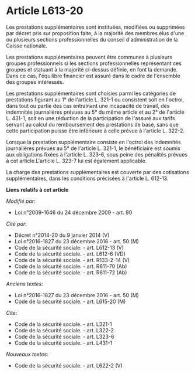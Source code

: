 # Article L613-20

Les prestations supplémentaires sont instituées, modifiées ou supprimées par décret pris sur proposition faite, à la majorité
des membres élus d'une ou plusieurs sections professionnelles du conseil d'administration de la Caisse nationale. 

Les prestations supplémentaires peuvent être communes à plusieurs groupes professionnels si les sections professionnelles
représentant ces groupes et statuant à la majorité ci-dessus définie, en font la demande. Dans ce cas, l'équilibre financier
est assuré dans le cadre de l'ensemble des groupes intéressés. 

Les prestations supplémentaires sont choisies parmi les catégories de prestations figurant au 1° de l'article L. 321-1 ou
consistent soit en l'octroi, dans tout ou partie des cas entraînant une incapacité de travail, des indemnités journalières
prévues au 5° du même article et au 2° de l'article L. 431-1, soit en une réduction de la participation de l'assuré aux
tarifs servant au calcul du remboursement des prestations de base, sans que cette participation puisse être inférieure à
celle prévue à l'article L. 322-2. 

Lorsque la prestation supplémentaire consiste en l'octroi des indemnités journalières prévues au 5° de l'article L. 321-1, le
bénéficiaire est soumis aux obligations fixées à l'article L. 323-6, sous peine des pénalités prévues à cet article.L'article
L. 323-7 lui est également applicable. 

La charge des prestations supplémentaires est couverte par des cotisations supplémentaires, dans les conditions précisées à
l'article L. 612-13.

**Liens relatifs à cet article**

_Modifié par_:

  - Loi n°2009-1646 du 24 décembre 2009 - art. 90

_Cité par_:

  - Décret n°2014-20 du 9 janvier 2014 (V)
  - Loi n°2016-1827 du 23 décembre 2016 - art. 50 (M)
  - Code de la sécurité sociale. - art. L612-13 (V)
  - Code de la sécurité sociale. - art. L612-6 (VD)
  - Code de la sécurité sociale. - art. R133-2-14 (V)
  - Code de la sécurité sociale. - art. R611-70 (Ab)
  - Code de la sécurité sociale. - art. R611-72 (Ab)

_Anciens textes_:

  - Loi n°2016-1827 du 23 décembre 2016 - art. 50 (M)
  - Code de la sécurité sociale. - art. L615-20 (M)

_Cite_:

  - Code de la sécurité sociale. - art. L321-1
  - Code de la sécurité sociale. - art. L322-2
  - Code de la sécurité sociale. - art. L323-6
  - Code de la sécurité sociale. - art. L431-1

_Nouveaux textes_:

  - Code de la sécurité sociale. - art. L622-2 (V)

